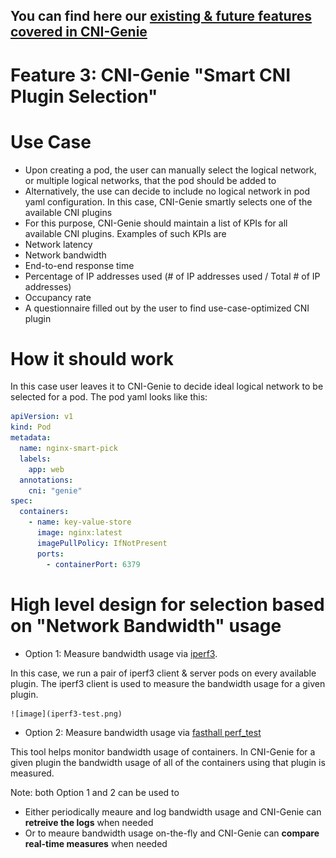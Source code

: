 ## You can find here our [existing & future features covered in CNI-Genie](../CNIGenieFeatureSet.md)

# Feature 3: CNI-Genie "Smart CNI Plugin Selection"

# Use Case

* Upon creating a pod, the user can manually select the logical network, or multiple logical networks, that the pod should be added to
*	Alternatively, the use can decide to include no logical network in pod yaml configuration. In this case, CNI-Genie smartly selects one of the available CNI plugins
*	For this purpose, CNI-Genie should maintain a list of KPIs for all available CNI plugins. Examples of such KPIs are 
  * Network latency
  * Network bandwidth
  * End-to-end response time  
  * Percentage of IP addresses used (# of IP addresses used / Total # of IP addresses)
  * Occupancy rate
  * A questionnaire filled out by the user to find use-case-optimized CNI plugin

# How it should work

In this case user leaves it to CNI-Genie to decide ideal logical network to be selected for a pod. The pod yaml looks like this:

```yaml
apiVersion: v1
kind: Pod
metadata:
  name: nginx-smart-pick
  labels:
    app: web
  annotations:
    cni: "genie"
spec:
  containers:
    - name: key-value-store
      image: nginx:latest
      imagePullPolicy: IfNotPresent
      ports:
        - containerPort: 6379
```

# High level design for selection based on "Network Bandwidth" usage
   
* Option 1: Measure bandwidth usage via [iperf3](https://iperf.fr/).

In this case, we run a pair of iperf3 client & server pods on every available plugin. The iperf3 client is used to measure the bandwidth usage for a given plugin. 
       
    ![image](iperf3-test.png)
       
* Option 2: Measure bandwidth usage via [fasthall perf_test](https://github.com/fasthall/container-network)

This tool helps monitor bandwidth usage of containers. In CNI-Genie for a given plugin the bandwidth usage of all of the containers using that plugin is measured.

Note: both Option 1 and 2 can be used to
  * Either periodically meaure and log bandwidth usage and CNI-Genie can **retreive the logs** when needed
  * Or to meaure bandwidth usage on-the-fly and CNI-Genie can **compare real-time measures** when needed
  
